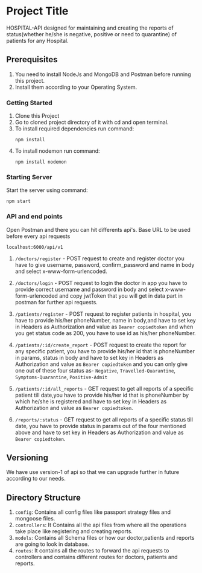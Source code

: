 # Project Title

HOSPITAL-API designed for maintaining and creating the reports of status(whether he/she is negative, positive or need to quarantine) of patients for any Hospital.

## Prerequisites

1. You need to install NodeJs and MongoDB and Postman before running this project.
2. Install them according to your Operating System.

### Getting Started

1. Clone this Project
2. Go to cloned project directory of it with cd and open terminal. 
3. To install required dependencies run command:
   ```
   npm install
   ```
4. To install nodemon run command:
   ```
   npm install nodemon 
   ```

### Starting Server

   Start the server using command:
   ```
   npm start
   ```
### API and end points

 Open Postman and there you can hit differents api's. 
 Base URL to be used before every api requests 
```
localhost:6000/api/v1
```

1. `/doctors/register` - POST request to create and register doctor you have to give username, password, confirm_password and name in body and select x-www-form-urlencoded.

2. `/doctors/login` - POST request to login the doctor in app you have to provide correct username and password in body and select x-www-form-urlencoded and copy jwtToken 
   that you will get in data part in postman for further api requests.

3. `/patients/register` - POST request to register patients in hospital, you have to provide his/her phoneNumber, name in body,and have to set key in Headers as Authorization
    and value as `Bearer copiedtoken` and when you get status code as 200, you have to use id as his/her phoneNumber.

4. `/patients/:id/create_report` - POST request to create the report for any specific patient, you have to provide his/her id that is phoneNumber in params, status in body
    and have to set key in Headers as Authorization  and value as `Bearer copiedtoken` and you can only give one out of these four status as-
   `Negative`, `Travelled-Quarantine`, `Symptoms-Quarantine`, `Positive-Admit`

5. `/patients/:id/all_reports` - GET request to get all reports of a specific patient till date,you have to provide his/her id that is phoneNumber by which he/she is registered 
    and have to set key in Headers as Authorization  and value as `Bearer copiedtoken`.

6. `/reports/:status` - GET request to get all reports of a specific status till date, you have to provide status in params out of the four mentioned above and have to set 
    key in Headers as Authorization  and value as `Bearer copiedtoken`.

## Versioning

We have use version-1 of api so that we can upgrade further in future according to our needs.

## Directory Structure

1. `config`: Contains all config files like passport strategy files and mongoose files.
2. `controllers`: It Contains all the api files from where all the operations take place like registering and creating reports.
3. `models`: Contains all Schema files or how our doctor,patients and reports are going to look in database.
4. `routes`: It contains all the routes to forward the api requests to controllers and contains different routes for doctors, patients and reports.





